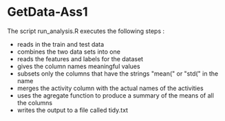 GetData-Ass1
============
The script run_analysis.R executes the following steps :

* reads in the train and test data
* combines the two data sets into one
* reads the features and labels for the dataset
* gives the column names meaningful values
* subsets only the columns that have the strings "mean(" or "std(" in the name
* merges the activity column with the actual names of the activities
* uses the agregate function to produce a summary of the means of all the columns
* writes the output to a file called tidy.txt
